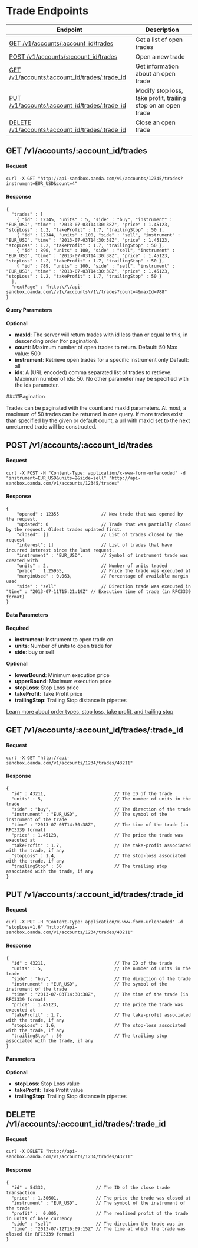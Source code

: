 # Trade Endpoints

| Endpoint | Description |
| ---- | ---- |
| [GET /v1/accounts/:account_id/trades](https://github.com/oanda/apidocs/blob/master/sections/trades.md#get-v1accountsaccount_idtrades) | Get a list of open trades |
| [POST /v1/accounts/:account_id/trades](https://github.com/oanda/apidocs/blob/master/sections/trades.md#post-v1accountsaccount_idtrades) | Open a new trade |
| [GET /v1/accounts/:account_id/trades/:trade_id](https://github.com/oanda/apidocs/blob/master/sections/trades.md#get-v1accountsaccount_idtradestrade_id) | Get information about an open trade |
| [PUT /v1/accounts/:account_id/trades/:trade_id](https://github.com/oanda/apidocs/blob/master/sections/trades.md#put-v1accountsaccount_idtradestrade_id) | Modify stop loss, take profit, trailing stop on an open trade |
| [DELETE /v1/accounts/:account_id/trades/:trade_id](https://github.com/oanda/apidocs/blob/master/sections/trades.md#delete-v1accountsaccount_idtradestrade_id) | Close an open trade |


## GET /v1/accounts/:account_id/trades

#### Request
    curl -X GET "http://api-sandbox.oanda.com/v1/accounts/12345/trades?instrument=EUR_USD&count=4"

#### Response
    {
      "trades" : [
        { "id" : 12345, "units" : 5, "side" : "buy", "instrument" : "EUR_USD", "time" : "2013-07-03T14:30:38Z", "price" : 1.45123, "stopLoss" : 1.2, "takeProfit" : 1.7, "trailingStop" : 50 },
        { "id" : 12344, "units" : 100, "side" : "sell", "instrument" : "EUR_USD", "time" : "2013-07-03T14:30:38Z", "price" : 1.45123, "stopLoss" : 1.2, "takeProfit" : 1.7, "trailingStop" : 50 },
        { "id" : 890, "units" : 100, "side" : "sell", "instrument" : "EUR_USD", "time" : "2013-07-03T14:30:38Z", "price" : 1.45123, "stopLoss" : 1.2, "takeProfit" : 1.7, "trailingStop" : 50 },
        { "id" : 789, "units" : 100, "side" : "sell", "instrument" : "EUR_USD", "time" : "2013-07-03T14:30:38Z", "price" : 1.45123, "stopLoss" : 1.2, "takeProfit" : 1.7, "trailingStop" : 50 }    
      ],
      "nextPage" : "http:\/\/api-sandbox.oanda.com\/v1\/accounts\/1\/trades?count=4&maxId=788"
    }

#### Query Parameters

**Optional**

* **maxId**:  The server will return trades with id less than or equal to this, in descending order (for pagination).
* **count**: Maximum number of open trades to return. Default: 50 Max value: 500
* **instrument**: Retrieve open trades for a specific instrument only Default: all
* **ids**: A (URL encoded) comma separated list of trades to retrieve. Maximum number of ids: 50. No other parameter may be specified with the ids parameter.

####Pagination

Trades can be paginated with the count and maxId parameters.
At most, a maximum of 50 trades can be returned in one query. 
If more trades exist than specified by the given or default count, a url with maxId set to the next unreturned trade will be constructed.

## POST /v1/accounts/:account_id/trades
#### Request
    curl -X POST -H "Content-Type: application/x-www-form-urlencoded" -d "instrument=EUR_USD&units=2&side=sell" "http://api-sandbox.oanda.com/v1/accounts/12345/trades"

#### Response
    {
        "opened" : 12355                // New trade that was opened by the request.
        "updated": 0                    // Trade that was partially closed by the request. Oldest trades updated first.
        "closed": []                    // List of trades closed by the request
        "interest": []                  // List of trades that have incurred interest since the last request.
        "instrument" : "EUR_USD",       // Symbol of instrument trade was created with
        "units" : 2,                    // Number of units traded
        "price" : 1.25955,              // Price the trade was executed at
        "marginUsed" : 0.063,           // Percentage of available margin used
        "side" : "sell"                 // Direction trade was executed in
	"time" : "2013-07-11T15:21:19Z" // Execution time of trade (in RFC3339 format)
    }

#### Data Parameters
**Required**

* **instrument**: Instrument to open trade on
* **units**: Number of units to open trade for
* **side**: buy or sell

**Optional**

* **lowerBound**: Minimum execution price
* **upperBound**: Maximum execution price
* **stopLoss**: Stop Loss price
* **takeProfit**: Take Profit price
* **trailingStop**: Trailing Stop distance in pipettes

[Learn more about order types, stop loss, take profit, and trailing stop](http://fxtrade.oanda.com/learn/intro-to-currency-trading/first-trade/orders)


## GET /v1/accounts/:account_id/trades/:trade_id

#### Request
    curl -X GET "http://api-sandbox.oanda.com/v1/accounts/1234/trades/43211"

#### Response
    {
      "id" : 43211,                          // The ID of the trade
      "units" : 5,                           // The number of units in the trade
      "side" : "buy",                        // The direction of the trade
      "instrument" : "EUR_USD",              // The symbol of the instrument of the trade
      "time" : "2013-07-03T14:30:38Z",       // The time of the trade (in RFC3339 format)
      "price" : 1.45123,                     // The price the trade was executed at
      "takeProfit" : 1.7,                    // The take-profit associated with the trade, if any
      "stopLoss" : 1.4,                      // The stop-loss associated with the trade, if any
      "trailingStop" : 50                    // The trailing stop associated with the trade, if any
    }



## PUT /v1/accounts/:account_id/trades/:trade_id

#### Request
    curl -X PUT -H "Content-Type: application/x-www-form-urlencoded" -d "stopLoss=1.6" "http://api-sandbox.oanda.com/v1/accounts/1234/trades/43211"

#### Response
    {
      "id" : 43211,                          // The ID of the trade
      "units" : 5,                           // The number of units in the trade
      "side" : "buy",                        // The direction of the trade
      "instrument" : "EUR_USD",              // The symbol of the instrument of the trade
      "time" : "2013-07-03T14:30:38Z",       // The time of the trade (in RFC3339 format)
      "price" : 1.45123,                     // The price the trade was executed at
      "takeProfit" : 1.7,                    // The take-profit associated with the trade, if any
      "stopLoss" : 1.6,                      // The stop-loss associated with the trade, if any
      "trailingStop" : 50                    // The trailing stop associated with the trade, if any
    }

#### Parameters
**Optional**

* __stopLoss__: Stop Loss value
* __takeProfit__: Take Profit value
* __trailingStop__: Trailing Stop distance in pipettes



## DELETE /v1/accounts/:account_id/trades/:trade_id

#### Request
    curl -X DELETE "http://api-sandbox.oanda.com/v1/accounts/1234/trades/43211"

#### Response
    {
      "id" : 54332,                   // The ID of the close trade transaction
      "price" : 1.30601,              // The price the trade was closed at
      "instrument" : "EUR_USD",       // The symbol of the instrument of the trade
      "profit" :  0.005,              // The realized profit of the trade in units of base currency
      "side" : "sell"                 // The direction the trade was in
      "time" : "2013-07-12T16:09:15Z" // The time at which the trade was closed (in RFC3339 format)
    }

